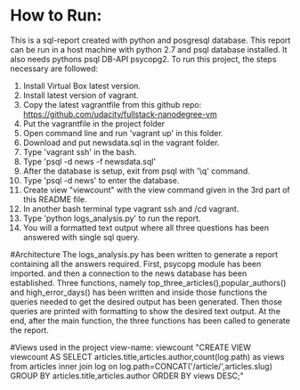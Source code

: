 # How to Run:
This is a sql-report created with python and posgresql database.
This report can be run in a host machine with python 2.7 and psql database installed. It also needs pythons psql DB-API psycopg2. 
To run this project, the steps necessary are followed:
1. Install Virtual Box latest version.
2. Install latest version of vagrant.
3. Copy the latest vagrantfile from this github repo:
https://github.com/udacity/fullstack-nanodegree-vm
4. Put the vagrantfile in the project folder
5. Open command line and run 'vagrant up' in this folder.
6. Download and put newsdata.sql in the vagrant folder. 
7. Type 'vagrant ssh' in the bash.
8. Type 'psql -d news -f newsdata.sql'
9. After the database is setup, exit from psql with '\q' command.
10. Type 'psql -d news' to enter the database.
11. Create view "viewcount" with the view command given in the 3rd part of this README file.
12. In another bash terminal type vagrant ssh and /cd vagrant.
13. Type 'python logs_analysis.py' to run the report.
14. You will a formatted text output where all three questions has been answered with single sql query.

#Architecture
The logs_analysis.py has been written to generate a report containing all the answers required. First, psycopg module has been imported. and then a connection to the news database has been established. Three functions, namely
top_three_articles(),popular_authors() and high_error_days() has been written and inside those functions the queries needed to get the desired output has been generated. Then those queries are printed with formatting to show the desired text output. At the end, after the main function, the three functions has been called to generate the report.

#Views used in the project
view-name: viewcount
"CREATE VIEW viewcount AS SELECT articles.title,articles.author,count(log.path) as views from articles inner join log on log.path=CONCAT('/article/',articles.slug) GROUP BY articles.title,articles.author ORDER BY views DESC;"

